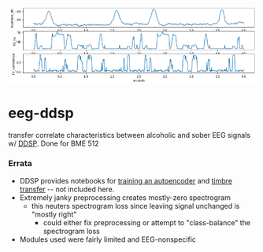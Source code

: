 ![input statistics](img/ExampleInputStatistics.png)
# eeg-ddsp
transfer correlate characteristics between alcoholic and sober EEG signals w/ [DDSP](https://magenta.tensorflow.org/ddsp). Done for BME 512

### Errata
- DDSP provides notebooks for [training an autoencoder](https://github.com/magenta/ddsp/blob/master/ddsp/colab/demos/train_autoencoder.ipynb) and [timbre transfer](https://colab.research.google.com/github/magenta/ddsp/blob/master/ddsp/colab/demos/timbre_transfer.ipynb) -- not included here. 
- Extremely janky preprocessing creates mostly-zero spectrogram
  - this neuters spectrogram loss since leaving signal unchanged is "mostly right"
    - could either fix preprocessing or attempt to "class-balance" the spectrogram loss
- Modules used were fairly limited and EEG-nonspecific
